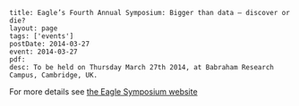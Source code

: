```
title: Eagle’s Fourth Annual Symposium: Bigger than data – discover or die?
layout: page
tags: ['events']
postDate: 2014-03-27
event: 2014-03-27
pdf: 
desc: To be held on Thursday March 27th 2014, at Babraham Research Campus, Cambridge, UK.
```


For more details see [the Eagle Symposium website](http://www.eaglegenomics.com/2013/12/eagles-fourth-annual-symposium-bigger-than-data-discover-or-die/) 